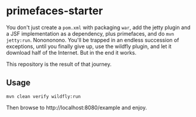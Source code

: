 # primefaces-starter
You don't just create a `pom.xml` with packaging `war`, add the jetty plugin
and a JSF implementation as a dependency, plus primefaces, and do
`mvn jetty:run`. Nonononono. You'll be trapped in an endless succession
of exceptions, until you finally give up, use the wildfly plugin, and let
it download half of the Internet. But in the end it works.

This repository is the result of that journey.

## Usage
```
mvn clean verify wildfly:run
```

Then browse to http://localhost:8080/example and enjoy.
